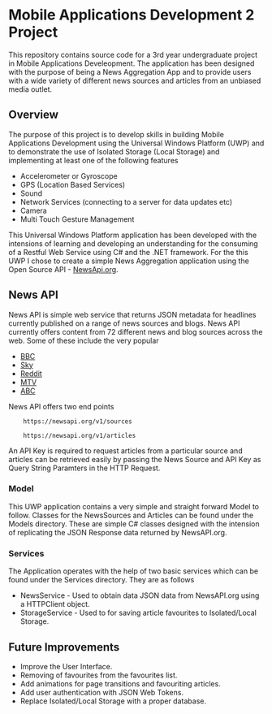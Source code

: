 # Mobile Applications Development 2 Project

This repository contains source code for a 3rd year undergraduate project in Mobile Applications Develeopment.
The application has been designed with the purpose of being a News Aggregation App and to provide users with a wide variety of different news sources and articles from an unbiased media outlet.

## Overview

The purpose of this project is to develop skills in building Mobile Applications Development using the Universal Windows Platform (UWP) and to demonstrate the use of Isolated Storage (Local Storage) and implementing at least one of the following features

- Accelerometer or Gyroscope
- GPS (Location Based Services)
- Sound
- Network Services (connecting to a server for data updates etc)
- Camera
- Multi Touch Gesture Management

This Universal Windows Platform application has been developed with the intensions of learning and developing an understanding for the consuming of a Restful Web Service using C# and the .NET framework. For the this UWP I chose to create a simple News Aggregation application using the Open Source API - [NewsApi.org](https://newsapi.org/). 

## News API

News API is simple web service that returns JSON metadata for headlines currently published on a range of news sources and blogs. News API currently offers content from 72 different news and blog sources across the web. Some of these include the very popular

- [BBC](http://www.bbc.com/news)
- [Sky](http://news.sky.com/)
- [Reddit](https://www.reddit.com/)
- [MTV](http://www.mtv.com/news/)
- [ABC](http://abcnews.go.com/)

News API offers two end points

		https://newsapi.org/v1/sources

		https://newsapi.org/v1/articles

An API Key is required to request articles from a particular source and articles can be retrieved easily by passing the News Source and API Key as Query String Paramters in the HTTP Request.

### Model

This UWP application contains a very simple and straight forward Model to follow. Classes for the NewsSources and Articles can be found under the Models directory. These are simple C# classes designed with the intension of replicating the JSON Response data returned by NewsAPI.org.

### Services

The Application operates with the help of two basic services which can be found under the Services directory. They are as follows

- NewsService - Used to obtain data JSON data from NewsAPI.org using a HTTPClient object.
- StorageService - Used to for saving article favourites to Isolated/Local Storage.

## Future Improvements

- Improve the User Interface.
- Removing of favourites from the favourites list.
- Add animations for page transitions and favouriting articles.
- Add user authentication with JSON Web Tokens.
- Replace Isolated/Local Storage with a proper database.
